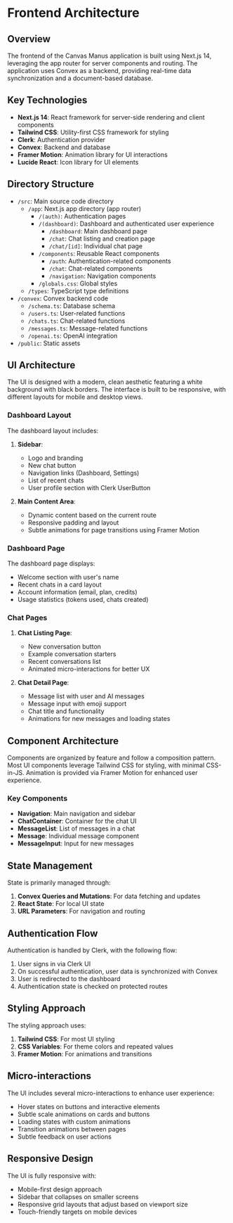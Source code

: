 # Frontend Architecture

## Overview

The frontend of the Canvas Manus application is built using Next.js 14, leveraging the app router for server components and routing. The application uses Convex as a backend, providing real-time data synchronization and a document-based database.

## Key Technologies

- **Next.js 14**: React framework for server-side rendering and client components
- **Tailwind CSS**: Utility-first CSS framework for styling
- **Clerk**: Authentication provider
- **Convex**: Backend and database
- **Framer Motion**: Animation library for UI interactions
- **Lucide React**: Icon library for UI elements

## Directory Structure

- `/src`: Main source code directory
  - `/app`: Next.js app directory (app router)
    - `/(auth)`: Authentication pages
    - `/(dashboard)`: Dashboard and authenticated user experience
      - `/dashboard`: Main dashboard page
      - `/chat`: Chat listing and creation page
      - `/chat/[id]`: Individual chat page
    - `/components`: Reusable React components
      - `/auth`: Authentication-related components
      - `/chat`: Chat-related components
      - `/navigation`: Navigation components
    - `/globals.css`: Global styles
  - `/types`: TypeScript type definitions
- `/convex`: Convex backend code
  - `/schema.ts`: Database schema
  - `/users.ts`: User-related functions
  - `/chats.ts`: Chat-related functions
  - `/messages.ts`: Message-related functions
  - `/openai.ts`: OpenAI integration
- `/public`: Static assets

## UI Architecture

The UI is designed with a modern, clean aesthetic featuring a white background with black borders. The interface is built to be responsive, with different layouts for mobile and desktop views.

### Dashboard Layout

The dashboard layout includes:

1. **Sidebar**:
   - Logo and branding
   - New chat button
   - Navigation links (Dashboard, Settings)
   - List of recent chats
   - User profile section with Clerk UserButton

2. **Main Content Area**:
   - Dynamic content based on the current route
   - Responsive padding and layout
   - Subtle animations for page transitions using Framer Motion

### Dashboard Page

The dashboard page displays:

- Welcome section with user's name
- Recent chats in a card layout
- Account information (email, plan, credits)
- Usage statistics (tokens used, chats created)

### Chat Pages

1. **Chat Listing Page**:
   - New conversation button
   - Example conversation starters
   - Recent conversations list
   - Animated micro-interactions for better UX

2. **Chat Detail Page**:
   - Message list with user and AI messages
   - Message input with emoji support
   - Chat title and functionality
   - Animations for new messages and loading states

## Component Architecture

Components are organized by feature and follow a composition pattern. Most UI components leverage Tailwind CSS for styling, with minimal CSS-in-JS. Animation is provided via Framer Motion for enhanced user experience.

### Key Components

- **Navigation**: Main navigation and sidebar
- **ChatContainer**: Container for the chat UI
- **MessageList**: List of messages in a chat
- **Message**: Individual message component
- **MessageInput**: Input for new messages

## State Management

State is primarily managed through:

1. **Convex Queries and Mutations**: For data fetching and updates
2. **React State**: For local UI state
3. **URL Parameters**: For navigation and routing

## Authentication Flow

Authentication is handled by Clerk, with the following flow:

1. User signs in via Clerk UI
2. On successful authentication, user data is synchronized with Convex
3. User is redirected to the dashboard
4. Authentication state is checked on protected routes

## Styling Approach

The styling approach uses:

1. **Tailwind CSS**: For most UI styling
2. **CSS Variables**: For theme colors and repeated values
3. **Framer Motion**: For animations and transitions

## Micro-interactions

The UI includes several micro-interactions to enhance user experience:

- Hover states on buttons and interactive elements
- Subtle scale animations on cards and buttons
- Loading states with custom animations
- Transition animations between pages
- Subtle feedback on user actions

## Responsive Design

The UI is fully responsive with:

- Mobile-first design approach
- Sidebar that collapses on smaller screens
- Responsive grid layouts that adjust based on viewport size
- Touch-friendly targets on mobile devices 